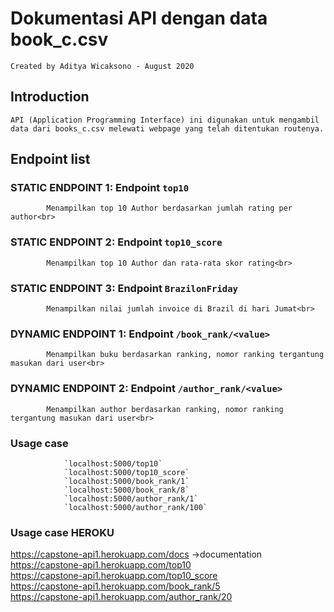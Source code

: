 # Dokumentasi API dengan data book_c.csv</h1>
    Created by Aditya Wicaksono - August 2020
## Introduction 
    API (Application Programming Interface) ini digunakan untuk mengambil data dari books_c.csv melewati webpage yang telah ditentukan routenya.

## Endpoint list

### STATIC ENDPOINT 1:  Endpoint `top10`
            Menampilkan top 10 Author berdasarkan jumlah rating per author<br>

### STATIC ENDPOINT 2: Endpoint `top10_score`
            Menampilkan top 10 Author dan rata-rata skor rating<br>
            
### STATIC ENDPOINT 3: Endpoint `BrazilonFriday`
            Menampilkan nilai jumlah invoice di Brazil di hari Jumat<br>

### DYNAMIC ENDPOINT 1: Endpoint `/book_rank/<value>`
            Menampilkan buku berdasarkan ranking, nomor ranking tergantung masukan dari user<br>

### DYNAMIC ENDPOINT 2: Endpoint `/author_rank/<value>`
            Menampilkan author berdasarkan ranking, nomor ranking tergantung masukan dari user<br>

### Usage case

                `localhost:5000/top10`
                `localhost:5000/top10_score`
                `localhost:5000/book_rank/1`
                `localhost:5000/book_rank/8`
                `localhost:5000/author_rank/1`
                `localhost:5000/author_rank/100`
### Usage case HEROKU
https://capstone-api1.herokuapp.com/docs ->documentation <br>
https://capstone-api1.herokuapp.com/top10 <br>
https://capstone-api1.herokuapp.com/top10_score <br>
https://capstone-api1.herokuapp.com/book_rank/5 <br>
https://capstone-api1.herokuapp.com/author_rank/20
